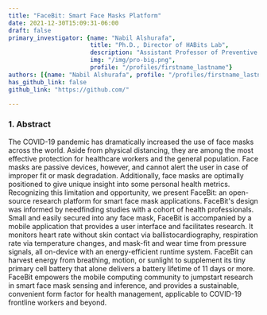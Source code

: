 ```yaml
---
title: "FaceBit: Smart Face Masks Platform"
date: 2021-12-30T15:09:31-06:00
draft: false
primary_investigator: {name: "Nabil Alshurafa", 
                       title: "Ph.D., Director of HABits Lab", 
                       description: "Assistant Professor of Preventive Medicine and of Computer Science at Northwestern University and heading The HAbits Lab.", 
                       img: "/img/pro-big.png",
                       profile: "/profiles/firstname_lastname"}
authors: [{name: "Nabil Alshurafa", profile: "/profiles/firstname_lastname"}, {name: "Nabil Alshurafa", profile: "/profiles/firstname_lastname"}]
has_github_link: false
github_link: "https://github.com/"

---
```


### 1. Abstract

The COVID-19 pandemic has dramatically increased the use of face masks across the world. Aside from physical distancing, they are among the most effective protection for healthcare workers and the general population. Face masks are passive devices, however, and cannot alert the user in case of improper fit or mask degradation. Additionally, face masks are optimally positioned to give unique insight into some personal health metrics. Recognizing this limitation and opportunity, we present FaceBit: an open-source research platform for smart face mask applications. FaceBit's design was informed by needfinding studies with a cohort of health professionals. Small and easily secured into any face mask, FaceBit is accompanied by a mobile application that provides a user interface and facilitates research. It monitors heart rate without skin contact via ballistocardiography, respiration rate via temperature changes, and mask-fit and wear time from pressure signals, all on-device with an energy-efficient runtime system. FaceBit can harvest energy from breathing, motion, or sunlight to supplement its tiny primary cell battery that alone delivers a battery lifetime of 11 days or more. FaceBit empowers the mobile computing community to jumpstart research in smart face mask sensing and inference, and provides a sustainable, convenient form factor for health management, applicable to COVID-19 frontline workers and beyond.
